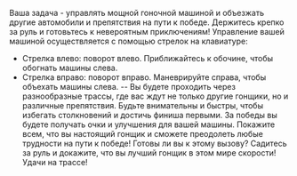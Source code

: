Ваша задача - управлять мощной гоночной машиной и объезжать другие
автомобили и препятствия на пути к победе. Держитесь крепко за руль
и готовьтесь к невероятным приключениям! Управление вашей машиной
осуществляется с помощью стрелок на клавиатуре:

- Стрелка влево: поворот влево. Приближайтесь к обочине, чтобы
обогнать машины слева.
- Стрелка вправо: поворот вправо. Маневрируйте справа, чтобы
объехать машины слева.
--
Вы будете проходить через разнообразные трассы, где вас ждут не
только другие гонщики, но и различные препятствия. Будьте
внимательны и быстры, чтобы избегать столкновений и достичь финиша
первыми. За победы вы будете получать очки и улучшения для вашей
машины. Покажите всем, что вы настоящий гонщик и сможете преодолеть
любые трудности на пути к победе! Готовы ли вы к этому вызову?
Садитесь за руль и докажите, что вы лучший гонщик в этом мире
скорости! Удачи на трассе!